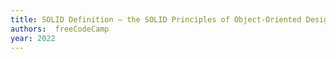```yaml
---
title: SOLID Definition – the SOLID Principles of Object-Oriented Design Explained
authors:  freeCodeCamp
year: 2022
---
```


